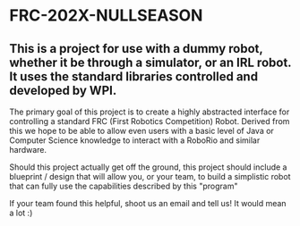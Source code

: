 # FRC-202X-NULLSEASON
## This is a project for use with a dummy robot, whether it be through a simulator, or an IRL robot. It uses the standard libraries controlled and developed by WPI.

The primary goal of this project is to create a highly abstracted interface for controlling a standard FRC (First Robotics Competition) Robot.
Derived from this we hope to be able to allow even users with a basic level of Java or Computer Science knowledge to interact with a RoboRio and similar hardware.

Should this project actually get off the ground, this project should include a blueprint / design that will allow you, or your team,
to build a simplistic robot that can fully use the capabilities described by this "program"

If your team found this helpful, shoot us an email and tell us! It would mean a lot :)
